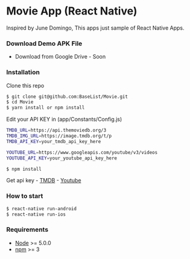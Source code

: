 # Movie App (React Native) 
Inspired by June Domingo, 
This apps just sample of React Native Apps. 

### Download Demo APK File
 - Download from Google Drive - Soon

### Installation

Clone this repo

```sh
$ git clone git@github.com:BaseList/Movie.git
$ cd Movie
$ yarn install or npm install
```

Edit your API KEY in (app/Constants/Config.js)
```sh
TMDB_URL=https://api.themoviedb.org/3
TMDB_IMG_URL=https://image.tmdb.org/t/p
TMDB_API_KEY=your_tmdb_api_key_here

YOUTUBE_URL=https://www.googleapis.com/youtube/v3/videos
YOUTUBE_API_KEY=your_youtube_api_key_here

```


```sh
$ npm install
```

Get api key -
[TMDB](https://www.themoviedb.org/) -
[Youtube](https://console.developers.google.com)



### How to start
```sh
$ react-native run-android
$ react-native run-ios
```

### Requirements
- [Node](https://nodejs.org/) >= 5.0.0
- [npm](https://npmjs.com) >= 3






